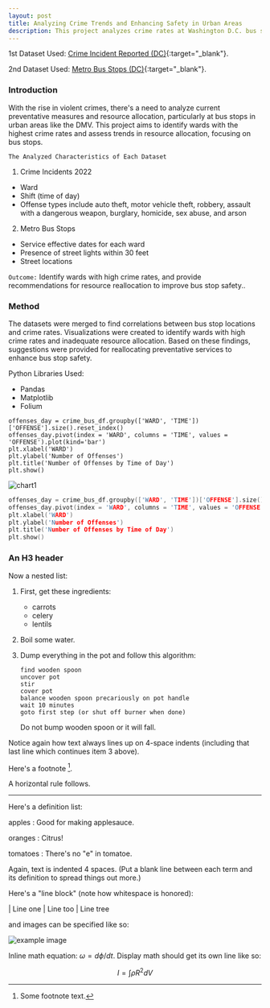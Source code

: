 ```yaml
---
layout: post
title: Analyzing Crime Trends and Enhancing Safety in Urban Areas
description: This project analyzes crime rates at Washington D.C. bus stops to enhance rider safety by pinpointing high-crime areas and proposing security improvements.
---
```


1st Dataset Used: [Crime Incident Reported (DC)](https://opendata.dc.gov/datasets/DCGIS::crime-incidents-in-2022/about){:target="_blank"}.

2nd Dataset Used: [Metro Bus Stops (DC)](https://opendata.dc.gov/datasets/DCGIS::metro-bus-stops/explore){:target="_blank"}.

### Introduction ###

With the rise in violent crimes, there's a need to analyze current preventative measures and resource allocation, particularly at bus stops in urban areas like the DMV. This project aims to identify wards with the highest crime rates and assess trends in resource allocation, focusing on bus stops.

`The Analyzed Characteristics of Each Dataset`
1. Crime Incidents 2022
* Ward
* Shift (time of day)
* Offense types include auto theft, motor vehicle theft, robbery, assault with a dangerous weapon, burglary, homicide, sex abuse, and arson

2. Metro Bus Stops
* Service effective dates for each ward
* Presence of street lights within 30 feet
* Street locations

`Outcome:` Identify wards with high crime rates, and provide recommendations for resource reallocation to improve bus stop safety..

### Method ###

The datasets were merged to find correlations between bus stop locations and crime rates. Visualizations were created to identify wards with high crime rates and inadequate resource allocation. Based on these findings, suggestions were provided for reallocating preventative services to enhance bus stop safety.

Python Libraries Used:
* Pandas
* Matplotlib
* Folium


~~~
offenses_day = crime_bus_df.groupby(['WARD', 'TIME'])['OFFENSE'].size().reset_index()
offenses_day.pivot(index = 'WARD', columns = 'TIME', values = 'OFFENSE').plot(kind='bar')
plt.xlabel('WARD')
plt.ylabel('Number of Offenses')
plt.title('Number of Offenses by Time of Day')
plt.show()
~~~

![chart1](https://drive.google.com/file/d/1jweSwcEKu5DcE7fTVds5vvEm2pArSmLi/view?usp=sharing")

~~~cpp
offenses_day = crime_bus_df.groupby(['WARD', 'TIME'])['OFFENSE'].size().reset_index()
offenses_day.pivot(index = 'WARD', columns = 'TIME', values = 'OFFENSE').plot(kind='bar')
plt.xlabel('WARD')
plt.ylabel('Number of Offenses')
plt.title('Number of Offenses by Time of Day')
plt.show()
~~~

### An H3 header ###

Now a nested list:

 1. First, get these ingredients:

      * carrots
      * celery
      * lentils

 2. Boil some water.

 3. Dump everything in the pot and follow
    this algorithm:

        find wooden spoon
        uncover pot
        stir
        cover pot
        balance wooden spoon precariously on pot handle
        wait 10 minutes
        goto first step (or shut off burner when done)

    Do not bump wooden spoon or it will fall.

Notice again how text always lines up on 4-space indents (including
that last line which continues item 3 above).

Here's a footnote [^1].

[^1]: Some footnote text.


A horizontal rule follows.

***

Here's a definition list:

apples
  : Good for making applesauce.

oranges
  : Citrus!

tomatoes
  : There's no "e" in tomatoe.

Again, text is indented 4 spaces. (Put a blank line between each
term and  its definition to spread things out more.)

Here's a "line block" (note how whitespace is honored):

| Line one
|   Line too
| Line tree

and images can be specified like so:

![example image](https://images.unsplash.com/photo-1488190211105-8b0e65b80b4e?w=300&h=300&fit=crop "An exemplary image")

Inline math equation: $\omega = d\phi / dt$. Display
math should get its own line like so:

$$I = \int \rho R^{2} dV$$
